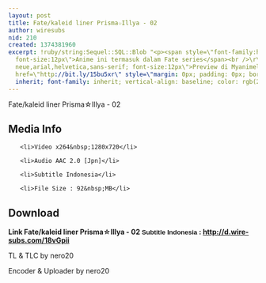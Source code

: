 ```yaml
---
layout: post
title: Fate/kaleid liner Prisma☆Illya - 02
author: wiresubs
nid: 210
created: 1374381960
excerpt: !ruby/string:Sequel::SQL::Blob "<p><span style=\"font-family:helvetica neue,arial,helvetica,sans-serif;
  font-size:12px\">Anime ini termasuk dalam Fate series</span><br />\r\n<span style=\"font-family:helvetica
  neue,arial,helvetica,sans-serif; font-size:12px\">Preview di Myanimelist :&nbsp;<a
  href=\"http://bit.ly/15bu5xr\" style=\"margin: 0px; padding: 0px; border: 0px; font-style:
  inherit; font-family: inherit; vertical-align: baseline; color: rgb(21, 106, 163);\">http://bit.ly/15bu5xr</a></span></p>\r\n"
---
```

<p class="rtecenter">Fate/kaleid liner Prisma☆Illya - 02</p>

<h2>Media Info</h2>

<ul>
	<li>Video x264&nbsp;1280x720</li>
	<li>Audio AAC 2.0 [Jpn]</li>
	<li>Subtitle Indonesia</li>
	<li>File Size : 92&nbsp;MB</li>
</ul>

<h2>Download</h2>

<p><strong>Link&nbsp;Fate/kaleid liner Prisma☆Illya - 02</strong><strong><span style="background-color:rgb(255, 255, 255); font-family:sans-serif,arial,verdana,trebuchet ms; font-size:13px">&nbsp;Subtitle Indonesia</span><strong>&nbsp;:&nbsp;<a href="http://d.wire-subs.com/18vGpii">http://d.wire-subs.com/18vGpii</a></strong></strong></p>

<p>TL &amp; TLC by nero20<br />
Encoder &amp; Uploader by nero20</p>

